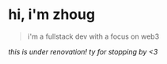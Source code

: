 # hi, i'm zhoug

> i'm a fullstack dev with a focus on web3
  
_this is under renovation! ty for stopping by <3_
